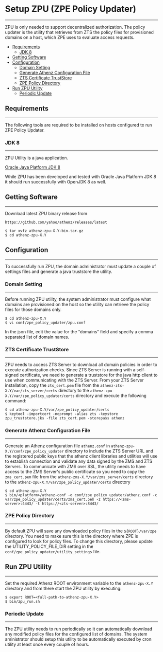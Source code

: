 # Setup ZPU (ZPE Policy Updater)
--------------------------------

ZPU is only needed to support decentralized authorization.
The policy updater is the utility that retrieves from ZTS
the policy files for provisioned domains on a host, which ZPE uses to
evaluate access requests.

* [Requirements](#requirements)
    * [JDK 8](#jdk-8)
* [Getting Software](#getting-software)
* [Configuration](#configuration)
    * [Domain Setting](#domain-setting)
    * [Generate Athenz Configuration File](#generate-athenz-configuration-file)
    * [ZTS Certificate TrustStore](#zts-certificate-truststore)
    * [ZPE Policy Directory](#zpe-policy-directory)
* [Run ZPU Utility](#run-zpu-utility)
    * [Periodic Update](#periodic-update)

## Requirements
---------------

The following tools are required to be installed on hosts
configured to run ZPE Policy Updater.

### JDK 8
---------

ZPU Utility is a java application.

[Oracle Java Platform JDK 8](http://www.oracle.com/technetwork/java/javase/downloads/jdk8-downloads-2133151.html)

While ZPU has been developed and tested with Oracle Java Platform JDK 8
it should run successfully with OpenJDK 8 as well.

## Getting Software
-------------------

Download latest ZPU binary release from

```
https://github.com/yahoo/athenz/releases/latest
```

```shell
$ tar xvfz athenz-zpu-X.Y-bin.tar.gz
$ cd athenz-zpu-X.Y
```

## Configuration
----------------

To successfully run ZPU, the domain administrator must
update a couple of settings files and generate a java
truststore the utility.

### Domain Setting
------------------

Before running ZPU utility, the system administrator must
configure what domains are provisioned on the host so the
utility can retrieve the policy files for those domains
only.

```shell
$ cd athenz-zpu-X.Y
$ vi conf/zpe_policy_updater/zpu.conf
```

In the json file, edit the value for the "domains" field
and specify a comma separated list of domain names.

### ZTS Certificate TrustStore
------------------------------

ZPU needs to access ZTS Server to download all domain policies
in order to execute authorization checks. Since ZTS Server is
running with a self-signed certificate, we need to generate a
truststore for the java http client to use when communicating
with the ZTS Server. From your ZTS Server installation, copy
the `zts_cert.pem` file from the `athenz-zts-X.Y/var/zts_server/certs`
directory to the `athenz-zpu-X.Y/var/zpe_policy_updater/certs`
directory and execute the following command:

```shell
$ cd athenz-zpu-X.Y/var/zpe_policy_updater/certs
$ keytool -importcert -noprompt -alias zts -keystore zpu_truststore.jks -file zts_cert.pem -storepass athenz
```

### Generate Athenz Configuration File
--------------------------------------

Generate an Athenz configuration file `athenz.conf` in
`athenz-zpu-X.Y/conf/zpe_policy_updater` directory to include
the ZTS Server URL and the registered public keys that the
athenz client libraries and utilities will use to establish
connection and validate any data signed by the ZMS and ZTS
Servers. To communicate with ZMS over SSL, the utility needs
to have access to the ZMS Server's public certificate so you
need to copy the `zms_cert.pem` file from the
`athenz-zms-X.Y/var/zms_server/certs` directory to the
`athenz-zpu-X.Y/var/zpe_policy_updater/certs` directory

```shell
$ cd athenz-zpu-X.Y
$ bin/<platform>/athenz-conf -o conf/zpe_policy_updater/athenz.conf -c var/zpe_policy_updater/certs/zms_cert.pem -z https://<zms-server>:4443/ -t https://<zts-server>:8443/
```

### ZPE Policy Directory
------------------------

By default ZPU will save any downloaded policy files in the
`${ROOT}/var/zpe` directory. You need to make sure this is the
directory where ZPE is configured to look for policy files.
To change this directory, please update the UTILITY_POLICY_FILE_DIR
setting in the `conf/zpe_policy_updater/utility_settings` file.

## Run ZPU Utility
------------------

Set the required Athenz ROOT environment variable to the `athenz-zpu-X.Y`
directory and from there start the ZPU utility by executing:

```shell
$ export ROOT=<full-path-to-athenz-zpu-X.Y>
$ bin/zpu_run.sh
```

### Periodic Update
-------------------

The ZPU utility needs to run periodically so it can automatically
download any modified policy files for the configured list of
domains. The system aministrator should setup this utility to be
automatically executed by cron utility at least once every couple
of hours.
